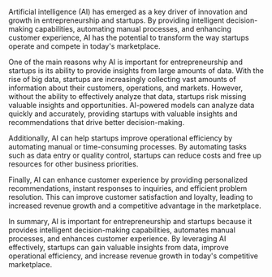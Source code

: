 

Artificial intelligence (AI) has emerged as a key driver of innovation and growth in entrepreneurship and startups. By providing intelligent decision-making capabilities, automating manual processes, and enhancing customer experience, AI has the potential to transform the way startups operate and compete in today's marketplace.

One of the main reasons why AI is important for entrepreneurship and startups is its ability to provide insights from large amounts of data. With the rise of big data, startups are increasingly collecting vast amounts of information about their customers, operations, and markets. However, without the ability to effectively analyze that data, startups risk missing valuable insights and opportunities. AI-powered models can analyze data quickly and accurately, providing startups with valuable insights and recommendations that drive better decision-making.

Additionally, AI can help startups improve operational efficiency by automating manual or time-consuming processes. By automating tasks such as data entry or quality control, startups can reduce costs and free up resources for other business priorities.

Finally, AI can enhance customer experience by providing personalized recommendations, instant responses to inquiries, and efficient problem resolution. This can improve customer satisfaction and loyalty, leading to increased revenue growth and a competitive advantage in the marketplace.

In summary, AI is important for entrepreneurship and startups because it provides intelligent decision-making capabilities, automates manual processes, and enhances customer experience. By leveraging AI effectively, startups can gain valuable insights from data, improve operational efficiency, and increase revenue growth in today's competitive marketplace.
